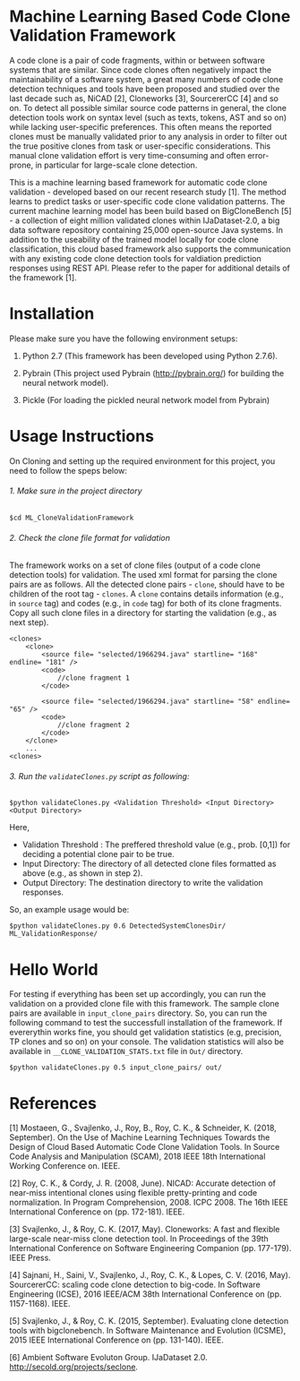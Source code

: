 # Machine Learning Based Code Clone Validation Framework
A code clone is a pair of code fragments, within or between software systems that are similar. 
Since code clones often negatively impact the maintainability of a software system, a great many 
numbers of code clone detection techniques and tools have been proposed and studied over the last 
decade such as, NiCAD [2], Cloneworks [3], SourcererCC [4] and so on. To detect all possible similar 
source code patterns in general, the clone detection tools work on syntax level (such as texts, tokens, 
AST and so on) while lacking user-specific preferences. This often means the reported clones must be 
manually validated prior to any analysis in order to filter out the true positive clones from task or 
user-specific considerations. This manual clone validation effort is very time-consuming and often error-prone, 
in particular for large-scale clone detection.

This is a machine learning based framework for automatic code clone validation - developed based on our recent 
research study [1]. The method learns to predict tasks or user-specific code clone validation patterns. The current 
machine learning model has been build based on BigCloneBench [5] - a collection of eight million validated clones within 
IJaDataset-2.0, a big data software repository containing 25,000 open-source Java systems. In addition to the useability of 
the trained model locally for code clone classification, this cloud based framework also supports the communication with any 
existing code clone detection tools for valdiation prediction responses using REST API. Please refer to the paper for 
additional details of the framework [1].


# Installation
Please make sure you have the following environment setups:

1. Python 2.7 (This framework has been developed using Python 2.7.6).

2. Pybrain (This project used Pybrain (http://pybrain.org/) for building the neural network model).

3. Pickle (For loading the pickled neural network model from Pybrain)



# Usage Instructions
On Cloning and setting up the required environment for this project, you need to follow the speps below:

###### 1. Make sure in the project directory
```
$cd ML_CloneValidationFramework
```

###### 2. Check the clone file format for validation
The framework works on a set of clone files (output of a code clone detection tools) for validation. The used xml format for parsing the clone pairs are as follows. All the detected clone pairs - `clone`, should have to be children of the root tag - `clones`. A `clone` contains details information (e.g., in `source` tag) and codes (e.g., in `code` tag) for both of its clone fragments. Copy all such clone files in a directory for starting the validation (e.g., as next step).    
```
<clones>
    <clone>
        <source file= "selected/1966294.java" startline= "168" endline= "181" />
        <code> 
            //clone fragment 1
        </code>
        
        <source file= "selected/1966294.java" startline= "58" endline= "65" />
        <code> 
            //clone fragment 2
        </code>
    </clone>
    ...
<clones>
```


###### 3. Run the `validateClones.py` script as following:
```
$python validateClones.py <Validation Threshold> <Input Directory> <Output Directory>
```

Here,
- Validation Threshold : The preffered threshold value (e.g., prob. [0,1]) for deciding a potential clone pair to be true.
- Input Directory: The directory of all detected clone files formatted as above (e.g., as shown in step 2). 
- Output Directory: The destination directory to write the validation responses.

So, an example usage would be:
```
$python validateClones.py 0.6 DetectedSystemClonesDir/ ML_ValidationResponse/
```

# Hello World
For testing if everything has been set up accordingly, you can run the validation on a provided clone file with this framework. The sample clone pairs are available in `input_clone_pairs` directory. So, you can run the following command to test the successfull installation of the framework. If evererythin works fine, you should get validation statistics (e.g, precision, TP clones and so on) on your console. The validation statistics will also be available in `__CLONE_VALIDATION_STATS.txt` file in `Out/` directory.
```
$python validateClones.py 0.5 input_clone_pairs/ out/
```



# References
[1] Mostaeen, G., Svajlenko, J., Roy, B., Roy, C. K., & Schneider, K. (2018, September). On the Use of Machine Learning Techniques Towards the Design of Cloud Based Automatic Code Clone Validation Tools. In Source Code Analysis and Manipulation (SCAM), 2018 IEEE 18th International Working Conference on. IEEE. 

[2] Roy, C. K., & Cordy, J. R. (2008, June). NICAD: Accurate detection of near-miss intentional clones using flexible pretty-printing and code normalization. In Program Comprehension, 2008. ICPC 2008. The 16th IEEE International Conference on (pp. 172-181). IEEE. 

[3] Svajlenko, J., & Roy, C. K. (2017, May). Cloneworks: A fast and flexible large-scale near-miss clone detection tool. In Proceedings of the 39th International Conference on Software Engineering Companion (pp. 177-179). IEEE Press. 

[4] Sajnani, H., Saini, V., Svajlenko, J., Roy, C. K., & Lopes, C. V. (2016, May). SourcererCC: scaling code clone detection to big-code. In Software Engineering (ICSE), 2016 IEEE/ACM 38th International Conference on (pp. 1157-1168). IEEE. 

[5] Svajlenko, J., & Roy, C. K. (2015, September). Evaluating clone detection tools with bigclonebench. In Software Maintenance and Evolution (ICSME), 2015 IEEE International Conference on (pp. 131-140). IEEE. 

[6] Ambient Software Evoluton Group. IJaDataset 2.0. http://secold.org/projects/seclone.


